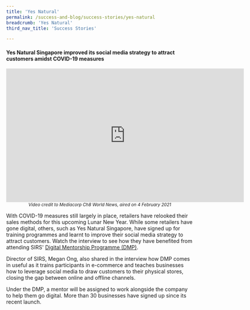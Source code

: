 ```yaml
---
title: 'Yes Natural'
permalink: /success-and-blog/success-stories/yes-natural
breadcrumb: 'Yes Natural'
third_nav_title: 'Success Stories'

---
```


<h4>Yes Natural Singapore improved its social media strategy to attract customers amidst COVID-19 measures</h4>

<center><iframe src="https://player.vimeo.com/video/530226500?badge=0&amp;autopause=0&amp;player_id=0&amp;app_id=58479" width="640" height="360" frameborder="0" allow="autoplay; fullscreen; picture-in-picture" allowfullscreen title="SIRSxYes Natural.wmv"></iframe></center>
<center><small><i>Video credit to Mediacorp Ch8 World News, aired on 4 February 2021</i></small></center>

<p>With COVID-19 measures still largely in place, retailers have relooked their sales methods for this upcoming Lunar New Year. While some retailers have gone digital, others, such as Yes Natural Singapore, have signed up for training programmes and learnt to improve their social media strategy to attract customers. Watch the interview to see how they have benefited from attending SIRS' <a href="/digital-programmes/digital-mentorship-programme">Digital Mentorship Programme (DMP)</a>.</p>

<p>Director of SIRS, Megan Ong, also shared in the interview how DMP comes in useful as it trains participants in e-commerce and teaches businesses how to leverage social media to draw customers to their physical stores, closing the gap between online and offline channels.</p>

<p>Under the DMP, a mentor will be assigned to work alongside the company to help them go digital. More than 30 businesses have signed up since its recent launch.</p>
